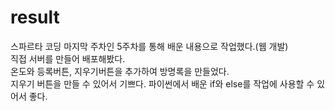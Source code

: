 # result
스파르타 코딩 마지막 주차인 5주차를 통해 배운 내용으로 작업했다.(웹 개발)  
직접 서버를 만들어 배포해봤다.  
온도와 등록버튼, 지우기버튼을 추가하여 방명록을 만들었다.  
지우기 버튼을 만들 수 있어서 기쁘다. 파이썬에서 배운 if와 else를 작업에 사용할 수 있어서 좋다.
